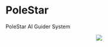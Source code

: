 # PoleStar
PoleStar AI Guider System


<p align="center"><a href="" target="_blank"><img src="https://www.forbesindia.com/media/images/2019/Dec/img_124879_1321536002.jpg"></a></p>

